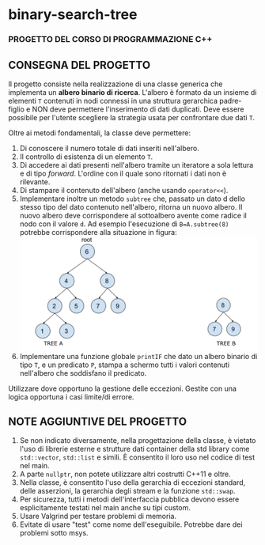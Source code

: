 # binary-search-tree

### PROGETTO DEL CORSO DI PROGRAMMAZIONE C++

## CONSEGNA DEL PROGETTO
Il progetto consiste nella realizzazione di una classe generica che implementa
un **albero binario di ricerca**. L'albero è formato da un insieme di elementi `T`
contenuti in nodi connessi in una struttura gerarchica padre-figlio e NON deve
permettere l'inserimento di dati duplicati. Deve essere possibile per l'utente
scegliere la strategia usata per confrontare due dati `T`.

Oltre ai metodi fondamentali, la classe deve permettere:
1. Di conoscere il numero totale di dati inseriti nell'albero.
2. Il controllo di esistenza di un elemento `T`.
3. Di accedere ai dati presenti nell'albero tramite un iteratore a sola lettura
e di tipo _forward_. L'ordine con il quale sono ritornati i dati non è
rilevante.
4. Di stampare il contenuto dell'albero (anche usando `operator<<`).
5. Implementare inoltre un metodo `subtree` che, passato un dato d dello
stesso tipo del dato contenuto nell'albero, ritorna un nuovo albero. Il
nuovo albero deve corrispondere al sottoalbero avente come radice il
nodo con il valore `d`. Ad esempio l'esecuzione di `B=A.subtree(8)`
potrebbe corrispondere alla situazione in figura:
![](./.github/assets/subtree.png)
6. Implementare una funzione globale `printIF` che dato un albero binario di
tipo `T`, e un predicato `P`, stampa a schermo tutti i valori contenuti
nell'albero che soddisfano il predicato.

Utilizzare dove opportuno la gestione delle eccezioni. Gestite con una logica
opportuna i casi limite/di errore.

## NOTE AGGIUNTIVE DEL PROGETTO
1. Se non indicato diversamente, nella progettazione della classe, è
vietato l'uso di librerie esterne e strutture dati container della std library come
`std::vector`, `std::list` e simili. È consentito il loro uso nel codice di test nel
main.
2. A parte `nullptr`, non potete utilizzare altri costrutti C++11 e oltre.
3. Nella classe, è consentito l'uso della gerarchia di eccezioni standard,
delle asserzioni, la gerarchia degli stream e la funzione `std::swap`.
4. Per sicurezza, tutti i metodi dell'interfaccia pubblica devono essere 
esplicitamente testati nel main anche su tipi custom.
5. Usare Valgrind per testare problemi di memoria.
6. Evitate di usare "test" come nome dell'eseguibile. Potrebbe dare dei
problemi sotto msys.
